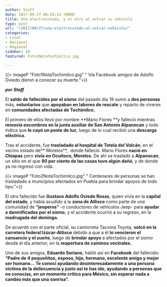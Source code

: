 ```yaml
---
author: Staff
date: 2017-09-27 08:24:13 +0000
title: Uno electrocutado, y el otro al volcar su vehículo
type: post
url: "/2017/09/27/uno-electrocutado-al-volcar-vehiculo/"
categories:
- Local
- Nacional
- Regional
sidebar: 10
featured: Foto1NotaTochimilco.jpg

---
```

{{< imageP "Foto1NotaTochimilco.jpg" " Vía Facebook amigos de Adolfo Oviedo dieron a conocer su muerte.">}}

**_por Staff_**

El **saldo de fallecidos por el sismo** del pasado día 19 sumó a **dos personas** más, **voluntarios** que **apoyaban en labores de rescate** y reparto de víveres en **comunidades afectadas de Tochimilco.**

El primero de ellos llevó por nombre **Mario Flores **y falleció mientras **removía escombros en la junta auxiliar de San Antonio Alpanocan** y todo indica que **le cayó un poste de luz**, luego de lo cual recibió una **descarga eléctrica.**

Tras el accidente, fue **trasladado al hospital de Tetela del Volcán**, en el vecino estado de** Morelos**,  donde falleció. Mario Flores **nació en Chiapas** pero **vivía en Ocuitoco, Morelos**. De ahí se trasladó a **Alpanocan**, un sitio en el que **90 por ciento de las casas tuvo algún dañó**, y de donde ya no regresó con vida.

{{< imageP "Foto2NotaTochimilco.jpg" " Centenares de personas se han trasladado a municipios afectados en Puebla para brindar apoyos de todo tipo.">}}

El otro fallecido fue **Gustavo Adolfo Oviedo Rosas**, quien vivía en la **capital del estado**, y había acudido a la **zona de Atlixco** como parte de una comunidad de **“jeeperos”** -o conductores de vehículos Jeep- para **ayudar a damnificados por el sismo**, y el accidente ocurrió a su regreso, en la **madrugada del domingo.**

De acuerdo con el parte oficial, su camioneta Tacoma Toyota, **volcó en la carretera federal Izúcar-Atlixco** debido a que a él **lo vencieron el cansancio y el sueño**, luego de **brindar apoyo** a afectados por el sismo desde el día anterior, en la **reapertura de caminos vecinales.**

Uno de sus amigos, **Eduardo Soriano**, habló así en **Facebook** del fallecido: **“Padre de 4 pequeñitos, esposo, hijo, hermano, excelente amigo y mejor ser humano… Te conocí ayudando desinteresadamente a una persona víctima de la delincuencia y justo así te has ido, ayudando a personas que no conocías, en un momento crítico para México, sin esperar nada a cambio más que una sonrisa”.**